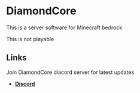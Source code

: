 # DiamondCore
This is a server software for Minecraft bedrock

This is not playable

## Links
Join DiamondCore diacord server for latest updates

* __[Discord](https://discord.gg/SWZKcPBmpD)__

